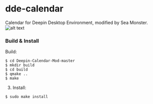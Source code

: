 # dde-calendar
Calendar for Deepin Desktop Environment, modified by Sea Monster.
![alt text](https://s14.postimg.org/4geulplyn/sidebyside.png?dl=1)

### Build & Install

Build:
```
$ cd Deepin-Calendar-Mod-master
$ mkdir build
$ cd build
$ qmake ..
$ make
```

3. Install:
```
$ sudo make install
```


